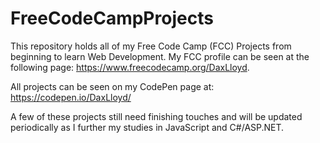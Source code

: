 # FreeCodeCampProjects
This repository holds all of my Free Code Camp (FCC) Projects from beginning to learn Web Development. My FCC profile can be seen at the following page: https://www.freecodecamp.org/DaxLloyd.

All projects can be seen on my CodePen page at: https://codepen.io/DaxLloyd/

A few of these projects still need finishing touches and will be updated periodically as I further my studies in JavaScript and C#/ASP.NET.
